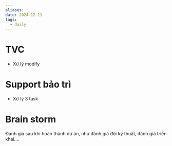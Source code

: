```yaml
---
aliases: 
date: 2024-12-11
tags:
  - daily
---
```


# TVC
- Xử lý modify 

# Support bảo trì
- Xử lý 3 task


# Brain storm

Đánh giá sau khi hoàn thành dự án, như đánh giá đội kỹ thuật, đánh giá triển khai....